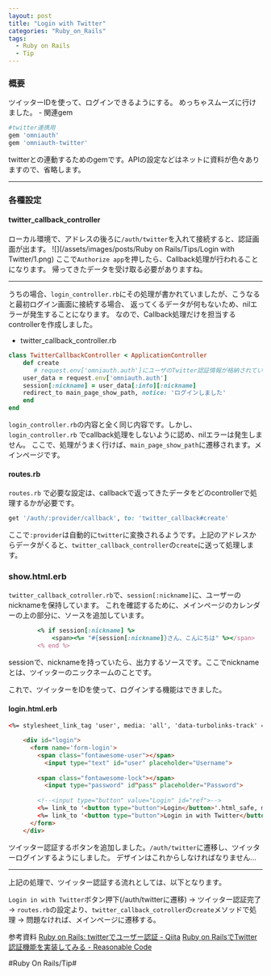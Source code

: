 ```yaml
---
layout: post
title: "Login with Twitter"
categories: "Ruby_on_Rails"
tags:
  - Ruby on Rails
  - Tip
---
```




### 概要
ツイッターIDを使って、ログインできるようにする。
めっちゃスムーズに行けました。
	- 関連gem
```ruby
#twitter連携用
gem 'omniauth'
gem 'omniauth-twitter'
```
twitterとの連動するためのgemです。APIの設定などはネットに資料が色々ありますので、省略します。
- - - -
### 各種設定

#### twitter_callback_controller

ローカル環境で、アドレスの後ろに`/auth/twitter`を入れて接続すると、認証画面が出ます。
![](/assets/images/posts/Ruby on Rails/Tips/Login with Twitter/1.png)
ここで`Authorize app`を押したら、Callback処理が行われることになります。
帰ってきたデータを受け取る必要がありますね。
- - - -
うちの場合、`login_controller.rb`にその処理が書かれていましたが、こうなると最初ログイン画面に接続する場合、
返ってくるデータが何もないため、nilエラーが発生することになります。
なので、Callback処理だけを担当するcontrollerを作成しました。

- twitter_callback_controller.rb
```ruby
class TwitterCallbackController < ApplicationController
    def create
       # request.env['omniauth.auth']にユーザのTwitter認証情報が格納されている
    user_data = request.env['omniauth.auth']
    session[:nickname] = user_data[:info][:nickname]
    redirect_to main_page_show_path, notice: 'ログインしました' 
    end
end

```
`login_controller.rb`の内容と全く同じ内容です。しかし、`login_controller.rb` でcallback処理をしないように認め、nilエラーは発生しません。
ここで、処理がうまく行けば、`main_page_show_path`に遷移されます。メインページです。

#### routes.rb
`routes.rb` で必要な設定は、callbackで返ってきたデータをどのcontrollerで処理するかが必要です。
```ruby
get '/auth/:provider/callback', to: 'twitter_callback#create'
```
ここで`:provider`は自動的に`twitter`に変換されるようです。上記のアドレスからデータがくると、`twitter_callback_controller`の`create`に送って処理します。

### show.html.erb
`twitter_callback_cotroller.rb`で、`session[:nickname]`に、ユーザーのnicknameを保持しています。
これを確認するために、メインページのカレンダーの上の部分に、ソースを追加しています。
```ruby
		<% if session[:nickname] %>
            <span><%= "#{session[:nickname]}さん、こんにちは" %></span>
     	<% end %>
```
sessionで、nicknameを持っていたら、出力するソースです。ここでnicknameとは、ツイッターのニックネームのことです。

これで、ツイッターをIDを使って、ログインする機能はできました。

#### login.html.erb
```html
<%= stylesheet_link_tag 'user', media: 'all', 'data-turbolinks-track' => true %>

    <div id="login">
      <form name='form-login'>
        <span class="fontawesome-user"></span>
          <input type="text" id="user" placeholder="Username">
       
        <span class="fontawesome-lock"></span>
          <input type="password" id"pass" placeholder="Password">
        
        <!--<input type="button" value="Login" id="ref">-->
        <%= link_to '<button type="button">Login</button>'.html_safe, main_page_show_path %>
        <%= link_to '<button type="button">Login in with Twitter</button>'.html_safe, '/auth/twitter' %>
      </form>
    </div>
```

ツイッター認証するボタンを追加しました。`/auth/twitter`に遷移し、ツイッターログインするようにしました。
デザインはこれからしなければなりません…

- - - -

上記の処理で、ツイッター認証する流れとしては、以下となります。

`Login in with Twitter`ボタン押下(/auth/twitterに遷移) -> ツイッター認証完了 -> `routes.rb`の設定より、`twitter_callback_cotroller`の`create`メソッドで処理 -> 問題なければ、メインページに遷移する。

参考資料
[Ruby on Rails: twitterでユーザー認証 - Qiita](https://qiita.com/keiya01/items/c96a0393c76f5560ee41)
[Ruby on RailsでTwitter認証機能を実装してみる - Reasonable Code](https://reasonable-code.com/rails-twitter-auth/)

#Ruby On Rails/Tip#